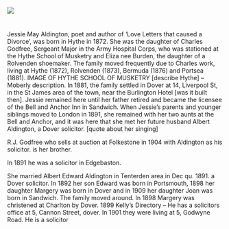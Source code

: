 <a href="https://juncture-digital.org"><img src="https://juncture-digital.org/images/ve-button.png"></a>
<param ve-config title="May Aldington (1872-1954)" author="Michelle Crowther" layout="vtl" banner="/images/banners/19c.jpg">

<param ve-entity eid="Q936183" aliases="Tonbridge">

#



Jessie May Aldington, poet and author of ‘Love Letters that caused a Divorce’, was born in Hythe in 1872. She was the daughter of Charles Godfree, Sergeant Major in the Army Hospital Corps, who was stationed at the Hythe School of Musketry and Eliza nee Burden, the daughter of a Rolvenden shoemaker.  The family moved frequently due to Charles work, living at Hythe (1872), Rolvenden (1873), Bermuda (1876) and Portsea (1881).
IMAGE OF HYTHE SCHOOL OF MUSKETRY
[describe Hythe] – Moberly description.
In 1881, the family settled in Dover at 14, Liverpool St, in the St James area of the town, near the Burlington Hotel [was it built then]. Jessie remained here until her father retired and became the licensee of the Bell and Anchor Inn in Sandwich.
When Jessie’s parents and younger siblings moved to London in 1891, she remained with her two aunts at the Bell and Anchor, and it was here that she met her future husband Albert Aldington, a Dover solicitor.
[quote about her singing]
 

R.J. Godfree who sells at auction at Folkestone in 1904 with Aldington as his solicitor.   is her brother. 

In 1891 he was a solicitor in Edgebaston. 

She married Albert Edward Aldington in Tenterden area in Dec qu. 1891.  a Dover solicitor.
In 1892 her son Edward was born in Portsmouth, 1898 her daughter Margery was born in Dover and in 1909 her daughter Joan was born in Sandwich.
The family moved around.
In 1898 Margery was christened at Charlton by Dover. 
1899 Kelly’s Directory – He has a solicitors office at 5, Cannon Street, dover.
In 1901 they were living at 5, Godwyne Road. He is a solicitor
